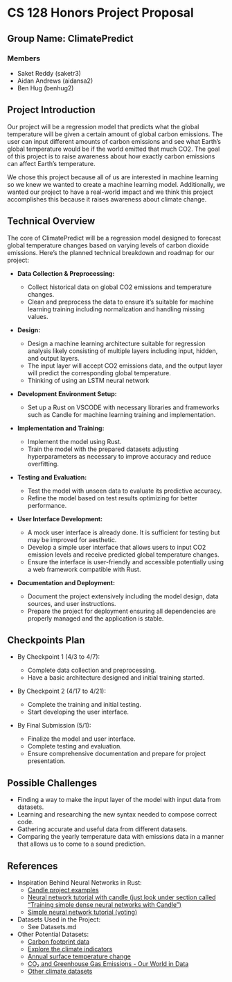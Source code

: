 # CS 128 Honors Project Proposal

## Group Name: ClimatePredict

### Members
- Saket Reddy (saketr3)
- Aidan Andrews (aidansa2)
- Ben Hug (benhug2)

## Project Introduction
Our project will be a regression model that predicts what the global temperature will be given a certain amount of global carbon emissions. The user can input different amounts of carbon emissions and see what Earth’s global temperature would be if the world emitted that much CO2. The goal of this project is to raise awareness about how exactly carbon emissions can affect Earth’s temperature.

We chose this project because all of us are interested in machine learning so we knew we wanted to create a machine learning model. Additionally, we wanted our project to have a real-world impact and we think this project accomplishes this because it raises awareness about climate change.

## Technical Overview
The core of ClimatePredict will be a regression model designed to forecast global temperature changes based on varying levels of carbon dioxide emissions. Here’s the planned technical breakdown and roadmap for our project:

- **Data Collection & Preprocessing:**
  - Collect historical data on global CO2 emissions and temperature changes.
  - Clean and preprocess the data to ensure it’s suitable for machine learning training including normalization and handling missing values.

- **Design:**
  - Design a machine learning architecture suitable for regression analysis likely consisting of multiple layers including input, hidden, and output layers.
  - The input layer will accept CO2 emissions data, and the output layer will predict the corresponding global temperature.
  - Thinking of using an LSTM neural network

- **Development Environment Setup:**
  - Set up a Rust on VSCODE with necessary libraries and frameworks such as Candle for machine learning training and implementation.

- **Implementation and Training:**
  - Implement the model using Rust.
  - Train the model with the prepared datasets adjusting hyperparameters as necessary to improve accuracy and reduce overfitting.

- **Testing and Evaluation:**
  - Test the model with unseen data to evaluate its predictive accuracy.    
  - Refine the model based on test results optimizing for better performance.    

- **User Interface Development:**
  - A mock user interface is already done. It is sufficient for testing but may be improved for aesthetic.
  - Develop a simple user interface that allows users to input CO2 emission levels and receive predicted global temperature changes.
  - Ensure the interface is user-friendly and accessible potentially using a web framework compatible with Rust.

- **Documentation and Deployment:**
  - Document the project extensively including the model design, data sources, and user instructions.
  - Prepare the project for deployment ensuring all dependencies are properly managed and the application is stable.

## Checkpoints Plan
- By Checkpoint 1 (4/3 to 4/7):
  - Complete data collection and preprocessing.
  - Have a basic architecture designed and initial training started.

- By Checkpoint 2 (4/17 to 4/21):
  - Complete the training and initial testing.
  - Start developing the user interface.

- By Final Submission (5/1):
  - Finalize the model and user interface.
  - Complete testing and evaluation.
  - Ensure comprehensive documentation and prepare for project presentation.

## Possible Challenges
- Finding a way to make the input layer of the model with input data from datasets.
- Learning and researching the new syntax needed to compose correct code.
- Gathering accurate and useful data from different datasets.
- Comparing the yearly temperature data with emissions data in a manner that allows us to come to a sound prediction.

## References
- Inspiration Behind Neural Networks in Rust:
  - [Candle project examples](https://github.com/huggingface/candle/tree/main/candle-examples/examples)
  - [Neural network tutorial with candle (just look under section called “Training simple dense neural networks with Candle”)](https://rust.marcoinacio.com/data/candle/#training-simple-dense-neural-networks-with-candle)
  - [Simple neural network tutorial (voting)](https://medium.com/@igumnovnsk/simplified-rust-example-of-training-a-neural-network-based-on-the-candle-framework-by-hugging-face-cf1ccd85a936)
- Datasets Used in the Project:
  - See Datasets.md
- Other Potential Datasets:
  - [Carbon footprint data](https://www.kaggle.com/datasets/dumanmesut/individual-carbon-footprint-calculation?resource=download)
  - [Explore the climate indicators](https://www.epa.gov/climate-indicators/dig-data)
  - [Annual surface temperature change](https://climatedata.imf.org/datasets/4063314923d74187be9596f10d034914/explore)
  - [CO₂ and Greenhouse Gas Emissions - Our World in Data](https://ourworldindata.org/co2-and-greenhouse-gas-emissions)
  - [Other climate datasets](https://ourworldindata.org/search?q=CO2)
